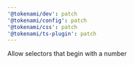 ```yaml
---
'@tokenami/dev': patch
'@tokenami/config': patch
'@tokenami/css': patch
'@tokenami/ts-plugin': patch
---
```


Allow selectors that begin with a number
